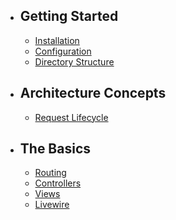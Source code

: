 - ## Getting Started
    - [Installation](/docs/{{version}}/installation)
    - [Configuration](/docs/{{version}}/configuration)
    - [Directory Structure](/docs/{{version}}/structure)
- ## Architecture Concepts
    - [Request Lifecycle](/docs/{{version}}/lifecycle)
- ## The Basics
    - [Routing](/docs/{{version}}/routing)
    - [Controllers](/docs/{{version}}/controllers)
    - [Views](/docs/{{version}}/views)
    - [Livewire](/docs/{{version}}/livewire)
    



